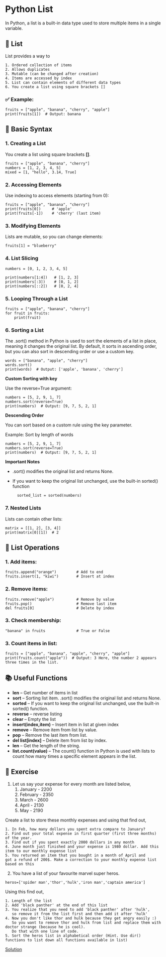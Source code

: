 # Python List 
In Python, a list is a built-in data type used to store multiple items in a single variable. 

## 🧾 List
List provides a way to 

    1. Ordered collection of items
    2. Allows duplicates
    3. Mutable (can be changed after creation)
    4. Items are accessed by index
    5. List can contain elements of different data types
    6. You create a list using square brackets []

### ✅ Example:
    fruits = ["apple", "banana", "cherry", "apple"]
    print(fruits[1])  # Output: banana

## 🔧 Basic Syntax

### 1. Creating a List

You create a list using square brackets **[]**.

    fruits = ["apple", "banana", "cherry"]
    numbers = [1, 2, 3, 4, 5]
    mixed = [1, "hello", 3.14, True]

### 2. Accessing Elements

Use indexing to access elements (starting from 0):

    fruits = ["apple", "banana", "cherry"] 
    print(fruits[0])     # 'apple'
    print(fruits[-1])    # 'cherry' (last item)


### 3. Modifying Elements

Lists are mutable, so you can change elements:
    
    fruits[1] = "blueberry"


### 4. List Slicing

    numbers = [0, 1, 2, 3, 4, 5]

    print(numbers[1:4])   # [1, 2, 3]
    print(numbers[:3])    # [0, 1, 2]
    print(numbers[::2])   # [0, 2, 4]


### 5. Looping Through a List

    fruits = ["apple", "banana", "cherry"] 
    for fruit in fruits:
        print(fruit)

### 6. Sorting  a List
The .sort() method in Python is used to sort the elements of a list in place, meaning it changes the original list. By default, it sorts in ascending order, but you can also sort in descending order or use a custom key.

    words = ["banana", "apple", "cherry"]
    words.sort()
    print(words)  # Output: ['apple', 'banana', 'cherry']

**Custom Sorting with key**

Use the reverse=True argument:

    numbers = [5, 2, 9, 1, 7]
    numbers.sort(reverse=True)
    print(numbers)  # Output: [9, 7, 5, 2, 1]

**Descending Order**

You can sort based on a custom rule using the key parameter.

Example: Sort by length of words

    numbers = [5, 2, 9, 1, 7]
    numbers.sort(reverse=True)
    print(numbers)  # Output: [9, 7, 5, 2, 1]

 **Important Notes**

* .sort() modifies the original list and returns None.
* If you want to keep the original list unchanged, use the built-in sorted() function

        sorted_list = sorted(numbers)


### 7. Nested Lists

Lists can contain other lists:

    matrix = [[1, 2], [3, 4]]
    print(matrix[0][1])  # 2


## 🔧 List Operations
### 1. Add items:
    fruits.append("orange")         # Add to end
    fruits.insert(1, "kiwi")        # Insert at index

### 2. Remove items:
    fruits.remove("apple")          # Remove by value
    fruits.pop()                    # Remove last item
    del fruits[0]                   # Delete by index

### 3. Check membership:
    "banana" in fruits              # True or False

### 3. Count items in list:

    fruits = ["apple", "banana", "apple", "cherry", "apple"]
    print(fruits.count("apple"))  # Output: 3 Here, the number 2 appears three times in the list.


## 📚 Useful Functions

* **len** – Get number of items in list
* **sort** – Sorting list item. .sort() modifies the original list and returns None.
* **sorted** – If you want to keep the original list unchanged, use the built-in sorted() function.
* **reverse** – reverse listing
* **clear** – Empty the list
* **insert(index,item)** – Insert item in list at given index
* **remove** – Remove item from list by value.
* **pop** – Remove the last item from list.
* **del list[index]** – Delete item from list by index.
* **len** – Get the length of the string.
* **list.count(value)** – The count() function in Python is used with lists to count how many times a specific element appears in the list.

## 🧠 Exercise

1. Let us say your expense for every month are listed below,
	1. January -  2200
 	2. February - 2350
    3. March - 2600
    4. April - 2130
    5. May - 2190

Create a list to store these monthly expenses and using that find out,

    1. In Feb, how many dollars you spent extra compare to January?
    2. Find out your total expense in first quarter (first three months) of the year.
    3. Find out if you spent exactly 2000 dollars in any month
    4. June month just finished and your expense is 1980 dollar. Add this item to our monthly expense list
    5. You returned an item that you bought in a month of April and
    got a refund of 200$. Make a correction to your monthly expense list
    based on this

2. You have a list of your favourite marvel super heros.
```
heros=['spider man','thor','hulk','iron man','captain america']
```

Using this find out,

    1. Length of the list
    2. Add 'black panther' at the end of this list
    3. You realize that you need to add 'black panther' after 'hulk',
       so remove it from the list first and then add it after 'hulk'
    4. Now you don't like thor and hulk because they get angry easily :)
       So you want to remove thor and hulk from list and replace them with doctor strange (because he is cool).
       Do that with one line of code.
    5. Sort the heros list in alphabetical order (Hint. Use dir() functions to list down all functions available in list)

   
   [Solution](https://github.com/riteshsingh84/python/tree/main/Basics/04_lists/exercise.py)
